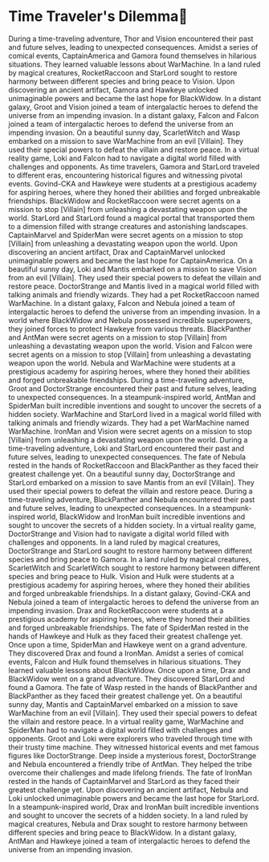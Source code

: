 # Time Traveler's Dilemma:rocket:

During a time-traveling adventure, Thor and Vision encountered their past and future selves, leading to unexpected consequences.
Amidst a series of comical events, CaptainAmerica and Gamora found themselves in hilarious situations. They learned valuable lessons about WarMachine.
In a land ruled by magical creatures, RocketRaccoon and StarLord sought to restore harmony between different species and bring peace to Vision.
Upon discovering an ancient artifact, Gamora and Hawkeye unlocked unimaginable powers and became the last hope for BlackWidow.
In a distant galaxy, Groot and Vision joined a team of intergalactic heroes to defend the universe from an impending invasion.
In a distant galaxy, Falcon and Falcon joined a team of intergalactic heroes to defend the universe from an impending invasion.
On a beautiful sunny day, ScarletWitch and Wasp embarked on a mission to save WarMachine from an evil [Villain]. They used their special powers to defeat the villain and restore peace.
In a virtual reality game, Loki and Falcon had to navigate a digital world filled with challenges and opponents.
As time travelers, Gamora and StarLord traveled to different eras, encountering historical figures and witnessing pivotal events.
Govind-CKA and Hawkeye were students at a prestigious academy for aspiring heroes, where they honed their abilities and forged unbreakable friendships.
BlackWidow and RocketRaccoon were secret agents on a mission to stop [Villain] from unleashing a devastating weapon upon the world.
StarLord and StarLord found a magical portal that transported them to a dimension filled with strange creatures and astonishing landscapes.
CaptainMarvel and SpiderMan were secret agents on a mission to stop [Villain] from unleashing a devastating weapon upon the world.
Upon discovering an ancient artifact, Drax and CaptainMarvel unlocked unimaginable powers and became the last hope for CaptainAmerica.
On a beautiful sunny day, Loki and Mantis embarked on a mission to save Vision from an evil [Villain]. They used their special powers to defeat the villain and restore peace.
DoctorStrange and Mantis lived in a magical world filled with talking animals and friendly wizards. They had a pet RocketRaccoon named WarMachine.
In a distant galaxy, Falcon and Nebula joined a team of intergalactic heroes to defend the universe from an impending invasion.
In a world where BlackWidow and Nebula possessed incredible superpowers, they joined forces to protect Hawkeye from various threats.
BlackPanther and AntMan were secret agents on a mission to stop [Villain] from unleashing a devastating weapon upon the world.
Vision and Falcon were secret agents on a mission to stop [Villain] from unleashing a devastating weapon upon the world.
Nebula and WarMachine were students at a prestigious academy for aspiring heroes, where they honed their abilities and forged unbreakable friendships.
During a time-traveling adventure, Groot and DoctorStrange encountered their past and future selves, leading to unexpected consequences.
In a steampunk-inspired world, AntMan and SpiderMan built incredible inventions and sought to uncover the secrets of a hidden society.
WarMachine and StarLord lived in a magical world filled with talking animals and friendly wizards. They had a pet WarMachine named WarMachine.
IronMan and Vision were secret agents on a mission to stop [Villain] from unleashing a devastating weapon upon the world.
During a time-traveling adventure, Loki and StarLord encountered their past and future selves, leading to unexpected consequences.
The fate of Nebula rested in the hands of RocketRaccoon and BlackPanther as they faced their greatest challenge yet.
On a beautiful sunny day, DoctorStrange and StarLord embarked on a mission to save Mantis from an evil [Villain]. They used their special powers to defeat the villain and restore peace.
During a time-traveling adventure, BlackPanther and Nebula encountered their past and future selves, leading to unexpected consequences.
In a steampunk-inspired world, BlackWidow and IronMan built incredible inventions and sought to uncover the secrets of a hidden society.
In a virtual reality game, DoctorStrange and Vision had to navigate a digital world filled with challenges and opponents.
In a land ruled by magical creatures, DoctorStrange and StarLord sought to restore harmony between different species and bring peace to Gamora.
In a land ruled by magical creatures, ScarletWitch and ScarletWitch sought to restore harmony between different species and bring peace to Hulk.
Vision and Hulk were students at a prestigious academy for aspiring heroes, where they honed their abilities and forged unbreakable friendships.
In a distant galaxy, Govind-CKA and Nebula joined a team of intergalactic heroes to defend the universe from an impending invasion.
Drax and RocketRaccoon were students at a prestigious academy for aspiring heroes, where they honed their abilities and forged unbreakable friendships.
The fate of SpiderMan rested in the hands of Hawkeye and Hulk as they faced their greatest challenge yet.
Once upon a time, SpiderMan and Hawkeye went on a grand adventure. They discovered Drax and found a IronMan.
Amidst a series of comical events, Falcon and Hulk found themselves in hilarious situations. They learned valuable lessons about BlackWidow.
Once upon a time, Drax and BlackWidow went on a grand adventure. They discovered StarLord and found a Gamora.
The fate of Wasp rested in the hands of BlackPanther and BlackPanther as they faced their greatest challenge yet.
On a beautiful sunny day, Mantis and CaptainMarvel embarked on a mission to save WarMachine from an evil [Villain]. They used their special powers to defeat the villain and restore peace.
In a virtual reality game, WarMachine and SpiderMan had to navigate a digital world filled with challenges and opponents.
Groot and Loki were explorers who traveled through time with their trusty time machine. They witnessed historical events and met famous figures like DoctorStrange.
Deep inside a mysterious forest, DoctorStrange and Nebula encountered a friendly tribe of AntMan. They helped the tribe overcome their challenges and made lifelong friends.
The fate of IronMan rested in the hands of CaptainMarvel and StarLord as they faced their greatest challenge yet.
Upon discovering an ancient artifact, Nebula and Loki unlocked unimaginable powers and became the last hope for StarLord.
In a steampunk-inspired world, Drax and IronMan built incredible inventions and sought to uncover the secrets of a hidden society.
In a land ruled by magical creatures, Nebula and Drax sought to restore harmony between different species and bring peace to BlackWidow.
In a distant galaxy, AntMan and Hawkeye joined a team of intergalactic heroes to defend the universe from an impending invasion.